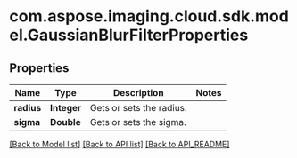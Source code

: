 
# com.aspose.imaging.cloud.sdk.model.GaussianBlurFilterProperties

## Properties
Name | Type | Description | Notes
------------ | ------------- | ------------- | -------------
**radius** | **Integer** | Gets or sets the radius. | 
**sigma** | **Double** | Gets or sets the sigma. | 


[[Back to Model list]](API_README.md#documentation-for-models) [[Back to API list]](API_README.md#documentation-for-api-endpoints) [[Back to API_README]](API_README.md)

